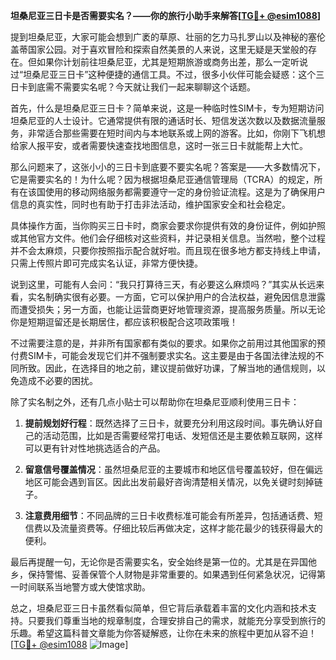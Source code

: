 **坦桑尼亚三日卡是否需要实名？——你的旅行小助手来解答[[TG💪+ @esim1088](https://t.me/s/esim1088)]**

提到坦桑尼亚，大家可能会想到广袤的草原、壮丽的乞力马扎罗山以及神秘的塞伦盖蒂国家公园。对于喜欢冒险和探索自然美景的人来说，这里无疑是天堂般的存在。但如果你计划前往坦桑尼亚，尤其是短期旅游或商务出差，那么一定听说过“坦桑尼亚三日卡”这种便捷的通信工具。不过，很多小伙伴可能会疑惑：这个三日卡到底需不需要实名呢？今天就让我们一起来聊聊这个话题。

首先，什么是坦桑尼亚三日卡？简单来说，这是一种临时性SIM卡，专为短期访问坦桑尼亚的人士设计。它通常提供有限的通话时长、短信发送次数以及数据流量服务，非常适合那些需要在短时间内与本地联系或上网的游客。比如，你刚下飞机想给家人报平安，或者需要快速查找地图信息，这时一张三日卡就能帮上大忙。

那么问题来了，这张小小的三日卡到底要不要实名呢？答案是——大多数情况下，它是需要实名的！为什么呢？因为根据坦桑尼亚通信管理局（TCRA）的规定，所有在该国使用的移动网络服务都需要遵守一定的身份验证流程。这是为了确保用户信息的真实性，同时也有助于打击非法活动，维护国家安全和社会稳定。

具体操作方面，当你购买三日卡时，商家会要求你提供有效的身份证件，例如护照或其他官方文件。他们会仔细核对这些资料，并记录相关信息。当然啦，整个过程并不会太麻烦，只要你按照指示配合就好啦。而且现在很多地方都支持线上申请，只需上传照片即可完成实名认证，非常方便快捷。

说到这里，可能有人会问：“我只打算待三天，有必要这么麻烦吗？”其实从长远来看，实名制确实很有必要。一方面，它可以保护用户的合法权益，避免因信息泄露而遭受损失；另一方面，也能让运营商更好地管理资源，提高服务质量。所以无论你是短期逗留还是长期居住，都应该积极配合这项政策哦！

不过需要注意的是，并非所有国家都有类似的要求。如果你之前用过其他国家的预付费SIM卡，可能会发现它们并不强制要求实名。这主要是由于各国法律法规的不同所致。因此，在选择目的地之前，建议提前做好功课，了解当地的通信规则，以免造成不必要的困扰。

除了实名制之外，还有几点小贴士可以帮助你在坦桑尼亚顺利使用三日卡：

1. **提前规划好行程**：既然选择了三日卡，就要充分利用这段时间。事先确认好自己的活动范围，比如是否需要经常打电话、发短信还是主要依赖互联网，这样可以更有针对性地挑选适合的产品。
   
2. **留意信号覆盖情况**：虽然坦桑尼亚的主要城市和地区信号覆盖较好，但在偏远地区可能会遇到盲区。因此出发前最好咨询清楚相关情况，以免关键时刻掉链子。

3. **注意费用细节**：不同品牌的三日卡收费标准可能会有所差异，包括通话费、短信费以及流量资费等。仔细比较后再做决定，这样才能花最少的钱获得最大的便利。

最后再提醒一句，无论你是否需要实名，安全始终是第一位的。尤其是在异国他乡，保持警惕、妥善保管个人财物是非常重要的。如果遇到任何紧急状况，记得第一时间联系当地警方或大使馆求助。

总之，坦桑尼亚三日卡虽然看似简单，但它背后承载着丰富的文化内涵和技术支持。只要我们尊重当地的规章制度，合理安排自己的需求，就能充分享受到旅行的乐趣。希望这篇科普文章能为你答疑解惑，让你在未来的旅程中更加从容不迫！[[TG💪+ @esim1088](https://t.me/s/esim1088) ![Image](https://i.postimg.cc/4NQfJmqS/Snipaste-2025-05-13-00-14-12.png)]